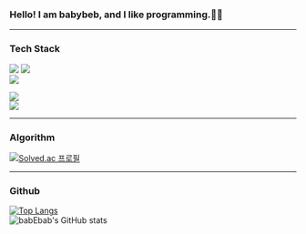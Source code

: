 ### Hello! I am babybeb, and I like programming.👩‍💻
<hr/>

### Tech Stack
<img src="https://img.shields.io/badge/Spring-6DB33F?style=flat-square&logo=Spring&logoColor=white"/></a>
<img src="https://img.shields.io/badge/Spring%20Boot-6DB33F?style=flat-square&logo=SpringBoot&logoColor=white"/></a></br>
<img src="https://img.shields.io/badge/Hibernate-59666C?style=flat-square&logo=Hibernate&logoColor=white"/></a>

<img src="https://img.shields.io/badge/Java-007396?style=flat-square&logoColor=white"/></a></br>
<img src="https://img.shields.io/badge/MySQL-4479A1?style=flat-square&logoColor=white"/></a>

<hr/>

### Algorithm
[![Solved.ac 프로필](http://mazassumnida.wtf/api/v2/generate_badge?boj=luawill)](https://solved.ac/luawill)</br>

<hr/>

### Github
[![Top Langs](https://github-readme-stats.vercel.app/api/top-langs/?username=kkumta&layout=compact&theme=dracula&langs_count=4)](https://github.com/anuraghazra/github-readme-stats)</br>
![babEbab's GitHub stats](https://github-readme-stats.vercel.app/api?username=kkumta&show_icons=true&theme=dracula)
